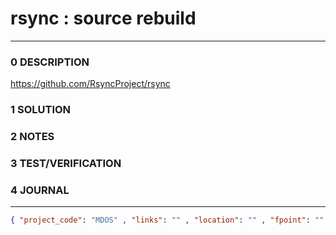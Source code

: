 # rsync : source rebuild
--------------------------------
### 0 DESCRIPTION

https://github.com/RsyncProject/rsync

### 1 SOLUTION


### 2 NOTES


### 3 TEST/VERIFICATION


### 4 JOURNAL



--------------------------------
```json
{ "project_code": "MDOS" , "links": "" , "location": "" , "fpoint": "" }
```

